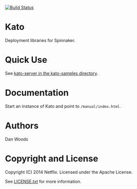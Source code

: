 [![Build Status](https://drone.io/github.com/spinnaker/kato/status.png)](https://drone.io/github.com/spinnaker/kato/latest)

Kato
===

Deployment libraries for Spinnaker.

Quick Use
===

See [kato-server in the kato-samples directory](https://github.com/spinnaker/kato/tree/master/kato-samples/kato-server).

Documentation
===

Start an instance of Kato and point to `/manual/index.html`.

Authors
===

Dan Woods

Copyright and License
===

Copyright (C) 2014 Netflix. Licensed under the Apache License.

See [LICENSE.txt](https://raw.githubusercontent.com/spinnaker/kato/master/LICENSE.txt) for more information.
